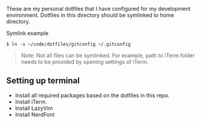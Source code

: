 These are my personal dotfiles that I have configured for my development environment. Dotfiles in this directory should be symlinked to home directory.

Symlink example

```
$ ln -s ~/code/dotfiles/gitconfig ~/.gitconfig
```

> Note: Not all files can be symlinked. For example, path to iTerm folder needs to be provided by opening settings of iTerm.

## Setting up terminal
- Install all required packages based on the dotfiles in this repo.
- Install iTerm.
- Install LazyVim
- Install NerdFont
